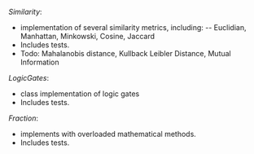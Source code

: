 *Similarity*: 
- implementation of several similarity metrics, including:
-- Euclidian, Manhattan, Minkowski, Cosine, Jaccard
- Includes tests.
- Todo: Mahalanobis distance, Kullback Leibler Distance, Mutual Information

*LogicGates*: 
- class implementation of logic gates
- Includes tests.

*Fraction*: 
- implements with overloaded mathematical methods. 
- Includes tests.


